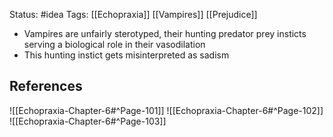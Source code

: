Status: #idea
Tags: [[Echopraxia]] [[Vampires]] [[Prejudice]]

* Vampires are unfairly sterotyped, their hunting predator prey insticts serving a biological role in their vasodilation
* This hunting instict gets misinterpreted as sadism

## References

![[Echopraxia-Chapter-6#^Page-101]]
![[Echopraxia-Chapter-6#^Page-102]]
![[Echopraxia-Chapter-6#^Page-103]]